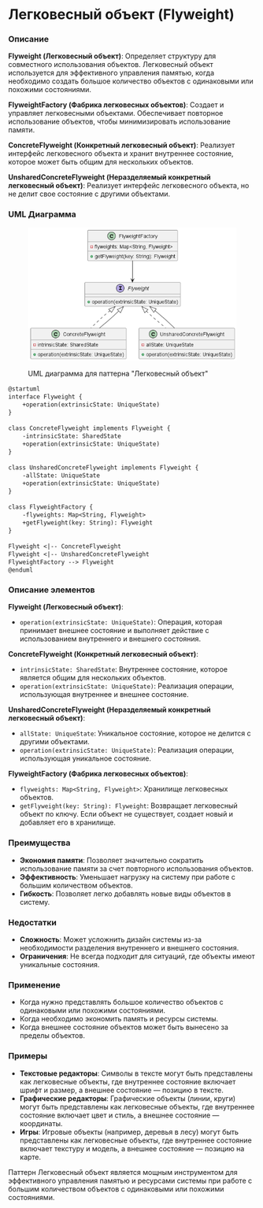 # Легковесный объект (Flyweight)

### **Описание**

**Flyweight (Легковесный объект)**: Определяет структуру для совместного использования объектов. Легковесный объект используется для эффективного управления памятью, когда необходимо создать большое количество объектов с одинаковыми или похожими состояниями.

**FlyweightFactory (Фабрика легковесных объектов)**: Создает и управляет легковесными объектами. Обеспечивает повторное использование объектов, чтобы минимизировать использование памяти.

**ConcreteFlyweight (Конкретный легковесный объект)**: Реализует интерфейс легковесного объекта и хранит внутреннее состояние, которое может быть общим для нескольких объектов.

**UnsharedConcreteFlyweight (Неразделяемый конкретный легковесный объект)**: Реализует интерфейс легковесного объекта, но не делит свое состояние с другими объектами.

### **UML Диаграмма**

<figure><img src="../../.gitbook/assets/image (67).png" alt=""><figcaption><p>UML диаграмма для паттерна "Легковесный объект"</p></figcaption></figure>

```plant-uml
@startuml
interface Flyweight {
    +operation(extrinsicState: UniqueState)
}

class ConcreteFlyweight implements Flyweight {
    -intrinsicState: SharedState
    +operation(extrinsicState: UniqueState)
}

class UnsharedConcreteFlyweight implements Flyweight {
    -allState: UniqueState
    +operation(extrinsicState: UniqueState)
}

class FlyweightFactory {
    -flyweights: Map<String, Flyweight>
    +getFlyweight(key: String): Flyweight
}

Flyweight <|-- ConcreteFlyweight
Flyweight <|-- UnsharedConcreteFlyweight
FlyweightFactory --> Flyweight
@enduml
```

### **Описание элементов**

**Flyweight (Легковесный объект)**:

* `operation(extrinsicState: UniqueState)`: Операция, которая принимает внешнее состояние и выполняет действие с использованием внутреннего и внешнего состояния.

**ConcreteFlyweight (Конкретный легковесный объект)**:

* `intrinsicState: SharedState`: Внутреннее состояние, которое является общим для нескольких объектов.
* `operation(extrinsicState: UniqueState)`: Реализация операции, использующая внутреннее и внешнее состояние.

**UnsharedConcreteFlyweight (Неразделяемый конкретный легковесный объект)**:

* `allState: UniqueState`: Уникальное состояние, которое не делится с другими объектами.
* `operation(extrinsicState: UniqueState)`: Реализация операции, использующая уникальное состояние.

**FlyweightFactory (Фабрика легковесных объектов)**:

* `flyweights: Map<String, Flyweight>`: Хранилище легковесных объектов.
* `getFlyweight(key: String): Flyweight`: Возвращает легковесный объект по ключу. Если объект не существует, создает новый и добавляет его в хранилище.

### **Преимущества**

* **Экономия памяти**: Позволяет значительно сократить использование памяти за счет повторного использования объектов.
* **Эффективность**: Уменьшает нагрузку на систему при работе с большим количеством объектов.
* **Гибкость**: Позволяет легко добавлять новые виды объектов в систему.

### **Недостатки**

* **Сложность**: Может усложнить дизайн системы из-за необходимости разделения внутреннего и внешнего состояния.
* **Ограничения**: Не всегда подходит для ситуаций, где объекты имеют уникальные состояния.

### **Применение**

* Когда нужно представлять большое количество объектов с одинаковыми или похожими состояниями.
* Когда необходимо экономить память и ресурсы системы.
* Когда внешнее состояние объектов может быть вынесено за пределы объектов.

### **Примеры**

* **Текстовые редакторы**: Символы в тексте могут быть представлены как легковесные объекты, где внутреннее состояние включает шрифт и размер, а внешнее состояние — позицию в тексте.
* **Графические редакторы**: Графические объекты (линии, круги) могут быть представлены как легковесные объекты, где внутреннее состояние включает цвет и стиль, а внешнее состояние — координаты.
* **Игры**: Игровые объекты (например, деревья в лесу) могут быть представлены как легковесные объекты, где внутреннее состояние включает текстуру и модель, а внешнее состояние — позицию на карте.

Паттерн Легковесный объект является мощным инструментом для эффективного управления памятью и ресурсами системы при работе с большим количеством объектов с одинаковыми или похожими состояниями.
